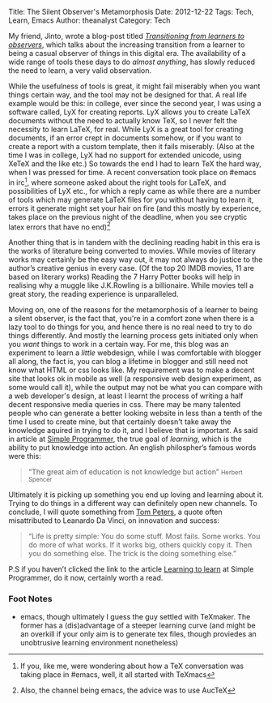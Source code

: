 Title: The Silent Observer's Metamorphosis
Date: 2012-12-22
Tags: Tech, Learn, Emacs
Author: theanalyst
Category: Tech

My friend, Jinto, wrote a blog-post titled
*[Transitioning from learners to observers][1]*, which talks about the
increasing transition from a learner to being a casual observer of
things in this digital era. The availability of a wide range of tools
these days to do *almost anything*, has slowly reduced the need to
learn, a very valid observation.

While the usefulness of tools is great, it might fail miserably when
you want things certain way, and the tool may not be designed for
that. A real life example would be this: in college, ever since the
second year, I was using a software called, LyX for creating
reports. LyX allows you to create LaTeX documents without the need to
actually know TeX, so I never felt the necessity to learn LaTeX, for
real. While LyX is a great tool for creating documents, if an error
crept in documents somehow, or if you want to create a report with a
custom template, then it fails miserably. (Also at the time I was in
college, LyX had no support for extended unicode, using XeTeX and the
like etc.) So towards the end I had to learn TeX the hard way, when I
was pressed for time. A recent conversation took place on #emacs in
irc[^irc], where someone asked about the right tools for LaTeX, and
possibilities of LyX etc., for which a reply came as while there are a
number of tools which may generate LaTeX files for you without having
to learn it, errors it generate might set your hair on fire (and this
mostly by experience, takes place on the previous night of the
deadline, when you see cryptic latex errors that have no end)[^emacs]

Another thing that is in tandem with the declining reading habit in
this era is the works of literature being converted to movies. While
movies of literary works may certainly be the easy way out, it may not
always do justice to the author’s creative genius in every case. (Of
the top 20 IMDB movies, 11 are based on literary works) Reading the 7
Harry Potter books will help in realising why a muggle like
J.K.Rowling is a billionaire. While movies tell a great story, the
reading experience is unparalleled.

Moving on, one of the reasons for the metamorphosis of a learner to
being a silent observer, is the fact that, you're in a comfort zone
when there is a lazy tool to do things for you, and hence there is no
real need to try to do things differently. And mostly the learning
process gets initiated only when you *want* things to work in a
certain way. For me, this blog was an experiment to learn a *little*
webdesign, while I was comfortable with blogger all along, the fact
is, you can blog a lifetime in blogger and still need not know what
HTML or css looks like. My requirement was to make a decent site that
looks ok in mobile as well (a responsive web design experiment, as
some would call it), while the output may not be what you can compare
with a web developer's design, at least I learnt the process of
writing a half decent responsive media queries in css. There may be
many talented people who can generate a better looking website in less
than a tenth of the time I used to create mine, but that certainly
doesn't take away the knowledge aquired in trying to do it, and I
believe that is important.  As said in article at
[Simple Programmer][2], the true goal of *learning*, which is the
ability to put knowledge into action. An english philospher’s famous
words were this:

> “The great aim of education is not knowledge but action”
> <small>Herbert Spencer</small>

Ultimately it is picking up something you end up loving and learning
about it. Trying to do things in a different way can definitely open
new channels.  To conclude, I will quote something from
[Tom Peters][3], a quote often misattributed to Leanardo Da Vinci, on innovation and success:

> “Life is pretty simple: You do some stuff. Most fails. Some works. You
> do more of what works. If it works big, others quickly copy it. Then
> you do something else. The trick is the doing something else.”

P.S if you haven’t clicked the link to the article
[Learning to learn][4] at Simple Programmer, do it now, certainly
worth a read.

### Foot Notes
[^irc]: If you, like me, were wondering about how a TeX conversation
was taking place in #emacs, well, it all started with TeXmacs
[^emacs]: Also, the channel being emacs, the advice was to use AucTeX
+ emacs, though ultimately I guess the guy settled with TeXmaker. The
former has a (dis)advantage of a steeper learning curve (and might be
an overkill if your only aim is to generate tex files, though proviedes an unobtrusive learning environment nonetheless) 

[1]: http://untold-opinion.blogspot.in/2012/12/transitioning-from-learners-to-observers.html
[2]: http://simpleprogrammer.com/2012/09/23/learning-to-learn/
[3]: http://en.wikipedia.org/wiki/Tom_Peters
[4]: http://simpleprogrammer.com/2012/09/23/learning-to-learn/
